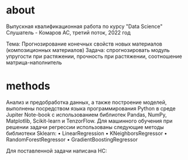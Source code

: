 # about
Выпускная квалификационная работа по курсу "Data Science"
Слушатель - Комаров АС, третий поток, 2022 год

Тема: Прогнозирование конечных свойств новых материалов (композиционных материалов)
Задача: спрогнозировать модуль упругости при растяжении, прочность при растяжении, соотношение матрица-наполнитель

# methods
Анализ и предобработка данных, а также построение моделей, выполнены посредством языка программирования Python в среде Jupiter Note-book с использованием библиотек Pandas, NumPy, Matplotlib, Scikit-learn и TenzorFlow.
Для машинного обучения при решении задачи регрессии использованы следующие методы библиотеки Sklearn:
•	LinearRegression
•	KNeighborsRegressor
•	RandomForestRegressor
•	GradientBoostingRegressor

Для поставленной задачи написана НС:
